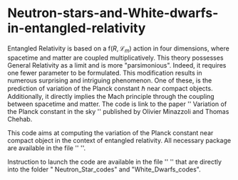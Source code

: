 # Neutron-stars-and-White-dwarfs-in-entangled-relativity

Entangled Relativity is based on a f($R,\mathcal{L}_m$) action in four dimensions, where spacetime and matter are coupled multiplicatively. This theory possesses General Relativity as a limit and is more "parsimonious". Indeed, it requires one fewer parameter to be formulated. This modification results in numerous surprising and intriguing phenomenon. One of these, is the prediction of variation of the Planck constant $\hbar$ near compact objects. Additionally, it directly implies the Mach principle through the coupling between spacetime and matter. The code is link to the paper '' Variation of the Planck constant in the sky '' published by Olivier Minazzoli and Thomas Chehab. 

This code aims at computing the variation of the Planck constant near compact object in the context of entangled relativity. All necessary package are available in the file '' ''.

Instruction to launch the code are available in the file '' '' that are directly into the folder " Neutron_Star_codes" and "White_Dwarfs_codes". 
